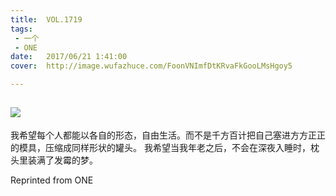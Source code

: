 ```yaml
---
title:	VOL.1719
tags:
 - 一个
 - ONE
date:	2017/06/21 1:41:00
cover:	http://image.wufazhuce.com/FoonVNImfDtKRvaFkGooLMsHgoy5

---
```

![](http://image.wufazhuce.com/FoonVNImfDtKRvaFkGooLMsHgoy5)
---

我希望每个人都能以各自的形态，自由生活。而不是千方百计把自己塞进方方正正的模具，压缩成同样形状的罐头。 我希望当我年老之后，不会在深夜入睡时，枕头里装满了发霉的梦。
 
Reprinted from ONE
